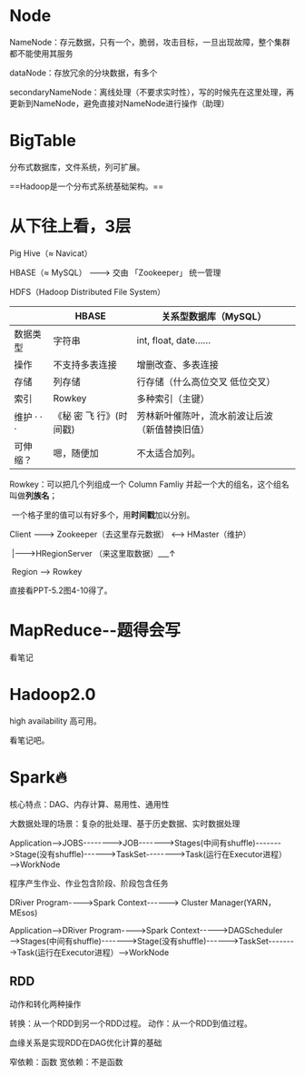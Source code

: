 # Node

NameNode：存元数据，只有一个，脆弱，攻击目标，一旦出现故障，整个集群都不能使用其服务

dataNode：存放冗余的分块数据，有多个

secondaryNameNode：离线处理（不要求实时性），写的时候先在这里处理，再更新到NameNode，避免直接对NameNode进行操作（助理）

# BigTable

分布式数据库，文件系统，列可扩展。

==Hadoop是一个分布式系统基础架构。==

# 从下往上看，3层

Pig Hive（≈ Navicat）

HBASE（≈ MySQL）                                                  ---> 交由 「Zookeeper」 统一管理

HDFS（Hadoop Distributed File System）

|            | HBASE                   | 关系型数据库（MySQL）                          |
| ---------- | ----------------------- | ---------------------------------------------- |
| 数据类型   | 字符串                  | int, float, date……                             |
| 操作       | 不支持多表连接          | 增删改查、多表连接                             |
| 存储       | 列存储                  | 行存储（什么高位交叉 低位交叉）               |
| 索引       | Rowkey                  | 多种索引（主键）                               |
| 维护 · · · | 《秘 密 飞 行》(时间戳) | 芳林新叶催陈叶，流水前波让后波（新值替换旧值） |
| 可伸缩？   | 嗯，随便加              | 不太适合加列。                                 |

Rowkey：可以把几个列组成一个 Column Famliy 并起一个大的组名，这个组名叫做**列族名**；

​                 一个格子里的值可以有好多个，用**时间戳**加以分别。

Client ---> Zookeeper（去这里存元数据） <--> HMaster（维护）

​          |--->HRegionServer （来这里取数据）___↑

​					    Region --> Rowkey

直接看PPT-5.2图4-10得了。

# MapReduce--题得会写

看笔记

# Hadoop2.0

high availability 高可用。

看笔记吧。

# Spark🔥

核心特点：DAG、内存计算、易用性、通用性

大数据处理的场景：复杂的批处理、基于历史数据、实时数据处理

Application——>JOBS-------->JOB------->Stages(中间有shuffle)------->Stage(没有shuffle)------>TaskSet-------->Task(运行在Executor进程）——>WorkNode

程序产生作业、作业包含阶段、阶段包含任务

DRiver Program---->Spark Context------> Cluster Manager(YARN，MEsos)

Application——>DRiver Program---->Spark Context----->DAGScheduler——>Stages(中间有shuffle)------->Stage(没有shuffle)------>TaskSet-------->Task(运行在Executor进程）——>WorkNode 

## RDD

动作和转化两种操作

转换：从一个RDD到另一个RDD过程。
动作：从一个RDD到值过程。

血缘关系是实现RDD在DAG优化计算的基础

窄依赖：函数
宽依赖：不是函数
